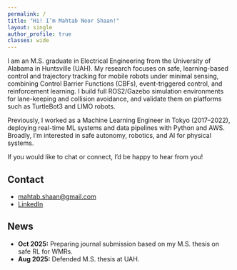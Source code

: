 ```yaml
---
permalink: /
title: "Hi! I’m Mahtab Noor Shaan!"
layout: single
author_profile: true
classes: wide
---
```


I am an M.S. graduate in Electrical Engineering from the University of Alabama in Huntsville (UAH). My research focuses on safe, learning-based control and trajectory tracking for mobile robots under minimal sensing, combining Control Barrier Functions (CBFs), event-triggered control, and reinforcement learning. I build full ROS2/Gazebo simulation environments for lane-keeping and collision avoidance, and validate them on platforms such as TurtleBot3 and LIMO robots.

Previously, I worked as a Machine Learning Engineer in Tokyo (2017–2022), deploying real-time ML systems and data pipelines with Python and AWS. Broadly, I’m interested in safe autonomy, robotics, and AI for physical systems.

If you would like to chat or connect, I’d be happy to hear from you!

## Contact
- mahtab.shaan@gmail.com  
- [LinkedIn](https://www.linkedin.com/in/mahtabshaan/)  

## News
- **Oct 2025:** Preparing journal submission based on my M.S. thesis on safe RL for WMRs.  
- **Aug 2025:** Defended M.S. thesis at UAH.